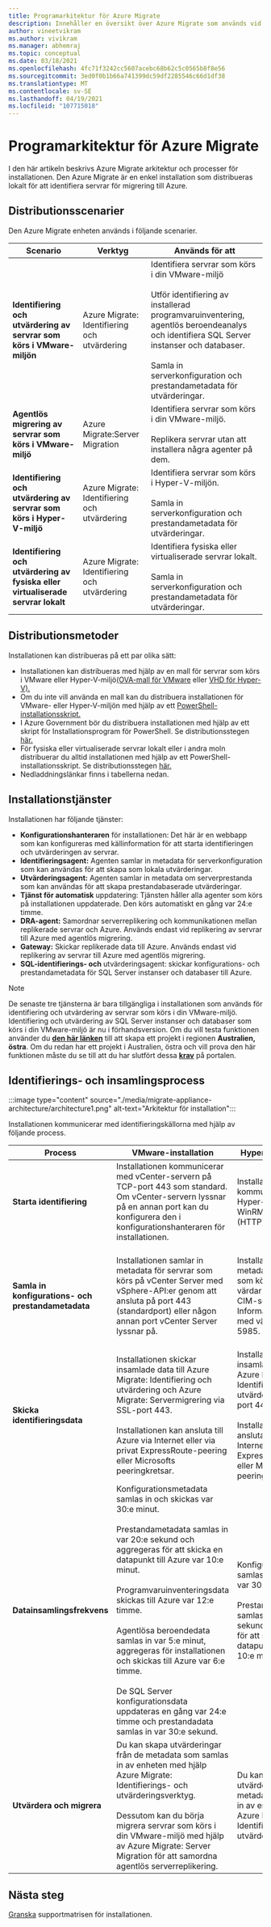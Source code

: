 ```yaml
---
title: Programarkitektur för Azure Migrate
description: Innehåller en översikt över Azure Migrate som används vid serveridentifiering, utvärdering och migrering.
author: vineetvikram
ms.author: vivikram
ms.manager: abhemraj
ms.topic: conceptual
ms.date: 03/18/2021
ms.openlocfilehash: 4fc71f3242cc5607acebc68b62c5c0565b8f8e56
ms.sourcegitcommit: 3ed0f0b1b66a741399dc59df2285546c66d1df38
ms.translationtype: MT
ms.contentlocale: sv-SE
ms.lasthandoff: 04/19/2021
ms.locfileid: "107715018"
---
```

# <a name="azure-migrate-appliance-architecture"></a>Programarkitektur för Azure Migrate

I den här artikeln beskrivs Azure Migrate arkitektur och processer för installationen. Den Azure Migrate är en enkel installation som distribueras lokalt för att identifiera servrar för migrering till Azure.

## <a name="deployment-scenarios"></a>Distributionsscenarier

Den Azure Migrate enheten används i följande scenarier.

**Scenario** | **Verktyg** | **Används för att**
--- | --- | ---
**Identifiering och utvärdering av servrar som körs i VMware-miljön** | Azure Migrate: Identifiering och utvärdering | Identifiera servrar som körs i din VMware-miljö<br/><br/> Utför identifiering av installerad programvaruinventering, agentlös beroendeanalys och identifiera SQL Server instanser och databaser.<br/><br/> Samla in serverkonfiguration och prestandametadata för utvärderingar.
**Agentlös migrering av servrar som körs i VMware-miljö** | Azure Migrate:Server Migration | Identifiera servrar som körs i din VMware-miljö.<br/><br/> Replikera servrar utan att installera några agenter på dem.
**Identifiering och utvärdering av servrar som körs i Hyper-V-miljö** | Azure Migrate: Identifiering och utvärdering | Identifiera servrar som körs i Hyper-V-miljön.<br/><br/> Samla in serverkonfiguration och prestandametadata för utvärderingar.
**Identifiering och utvärdering av fysiska eller virtualiserade servrar lokalt** |  Azure Migrate: Identifiering och utvärdering |  Identifiera fysiska eller virtualiserade servrar lokalt.<br/><br/> Samla in serverkonfiguration och prestandametadata för utvärderingar.

## <a name="deployment-methods"></a>Distributionsmetoder

Installationen kan distribueras på ett par olika sätt:

- Installationen kan distribueras med hjälp av en mall för servrar som körs i VMware eller Hyper-V-miljö[(OVA-mall för VMware](how-to-set-up-appliance-vmware.md) eller [VHD för Hyper-V).](how-to-set-up-appliance-hyper-v.md)
- Om du inte vill använda en mall kan du distribuera installationen för VMware- eller Hyper-V-miljön med hjälp av ett [PowerShell-installationsskript.](deploy-appliance-script.md)
- I Azure Government bör du distribuera installationen med hjälp av ett skript för Installationsprogram för PowerShell. Se distributionsstegen [här.](deploy-appliance-script-government.md)
- För fysiska eller virtualiserade servrar lokalt eller i andra moln distribuerar du alltid installationen med hjälp av ett PowerShell-installationsskript. Se distributionsstegen [här.](how-to-set-up-appliance-physical.md)
- Nedladdningslänkar finns i tabellerna nedan.

## <a name="appliance-services"></a>Installationstjänster

Installationen har följande tjänster:

- **Konfigurationshanteraren** för installationen: Det här är en webbapp som kan konfigureras med källinformation för att starta identifieringen och utvärderingen av servrar. 
- **Identifieringsagent:** Agenten samlar in metadata för serverkonfiguration som kan användas för att skapa som lokala utvärderingar.
- **Utvärderingsagent:** Agenten samlar in metadata om serverprestanda som kan användas för att skapa prestandabaserade utvärderingar.
- **Tjänst för automatisk** uppdatering: Tjänsten håller alla agenter som körs på installationen uppdaterade. Den körs automatiskt en gång var 24:e timme.
- **DRA-agent:** Samordnar serverreplikering och kommunikationen mellan replikerade servrar och Azure. Används endast vid replikering av servrar till Azure med agentlös migrering.
- **Gateway:** Skickar replikerade data till Azure. Används endast vid replikering av servrar till Azure med agentlös migrering.
- **SQL-identifierings- och** utvärderingsagent: skickar konfigurations- och prestandametadata för SQL Server instanser och databaser till Azure.

> [!Note]
> De senaste tre tjänsterna är bara tillgängliga i installationen som används för identifiering och utvärdering av servrar som körs i din VMware-miljö.<br/> Identifiering och utvärdering av SQL Server instanser och databaser som körs i din VMware-miljö är nu i förhandsversion. Om du vill testa funktionen använder du [**den här länken**](https://aka.ms/AzureMigrate/SQL) till att skapa ett projekt i regionen **Australien, östra**. Om du redan har ett projekt i Australien, östra och vill prova den här funktionen måste du se till att du har slutfört dessa [**krav**](how-to-discover-sql-existing-project.md) på portalen.

## <a name="discovery-and-collection-process"></a>Identifierings- och insamlingsprocess

:::image type="content" source="./media/migrate-appliance-architecture/architecture1.png" alt-text="Arkitektur för installation":::

Installationen kommunicerar med identifieringskällorna med hjälp av följande process.

**Process** | **VMware-installation** | **Hyper-V-installation** | **Fysisk installation**
---|---|---|---
**Starta identifiering** | Installationen kommunicerar med vCenter-servern på TCP-port 443 som standard. Om vCenter-servern lyssnar på en annan port kan du konfigurera den i konfigurationshanteraren för installationen. | Installationen kommunicerar med Hyper-V-värdarna på WinRM-port 5985 (HTTP). | Installationen kommunicerar med Windows-servrar via WinRM-port 5985 (HTTP) med Linux-servrar via port 22 (TCP).
**Samla in konfigurations- och prestandametadata** | Installationen samlar in metadata för servrar som körs på vCenter Server med vSphere-API:er genom att ansluta på port 443 (standardport) eller någon annan port vCenter Server lyssnar på. | Installationen samlar in metadata för servrar som körs på Hyper-V-värdar med hjälp av en CIM-session (Common Information Model) med värdar på port 5985.| Enheten samlar in metadata från Windows-servrar med hjälp av Common Information Model-session (CIM) med servrar på port 5985 och från Linux-servrar med hjälp av SSH-anslutning på port 22.
**Skicka identifieringsdata** | Installationen skickar insamlade data till Azure Migrate: Identifiering och utvärdering och Azure Migrate: Servermigrering via SSL-port 443.<br/><br/>  Installationen kan ansluta till Azure via Internet eller via privat ExpressRoute-peering eller Microsofts peeringkretsar. | Installationen skickar insamlade data till Azure Migrate: Identifiering och utvärdering via SSL-port 443.<br/><br/> Installationen kan ansluta till Azure via Internet eller via privat ExpressRoute-peering eller Microsofts peeringkretsar. | Installationen skickar insamlade data till Azure Migrate: Identifiering och utvärdering via SSL-port 443.<br/><br/> Installationen kan ansluta till Azure via Internet eller via privat ExpressRoute-peering eller Microsofts peeringkretsar. 
**Datainsamlingsfrekvens** | Konfigurationsmetadata samlas in och skickas var 30:e minut. <br/><br/> Prestandametadata samlas in var 20:e sekund och aggregeras för att skicka en datapunkt till Azure var 10:e minut. <br/><br/> Programvaruinventeringsdata skickas till Azure var 12:e timme. <br/><br/> Agentlösa beroendedata samlas in var 5:e minut, aggregeras för installationen och skickas till Azure var 6:e timme. <br/><br/> De SQL Server konfigurationsdata uppdateras en gång var 24:e timme och prestandadata samlas in var 30:e sekund.| Konfigurationsmetadata samlas in och skickas var 30:e minut. <br/><br/> Prestandametadata samlas in var 30:e sekund och aggregeras för att skicka en datapunkt till Azure var 10:e minut.|  Konfigurationsmetadata samlas in och skickas var 30:e minut. <br/><br/> Prestandametadata samlas in var femte minut och aggregeras för att skicka en datapunkt till Azure var 10:e minut.
**Utvärdera och migrera** | Du kan skapa utvärderingar från de metadata som samlas in av enheten med hjälp Azure Migrate: Identifierings- och utvärderingsverktyg.<br/><br/>Dessutom kan du börja migrera servrar som körs i din VMware-miljö med hjälp av Azure Migrate: Server Migration för att samordna agentlös serverreplikering.| Du kan skapa utvärderingar från de metadata som samlas in av enheten med hjälp Azure Migrate: Identifierings- och utvärderingsverktyg. | Du kan skapa utvärderingar från de metadata som samlas in av enheten med hjälp Azure Migrate: Identifierings- och utvärderingsverktyg.

## <a name="next-steps"></a>Nästa steg

[Granska](migrate-appliance.md) supportmatrisen för installationen.